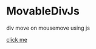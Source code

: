 # MovableDivJs
div move on mousemove using js 
<html>
<head>
<body>
<a href="https://eager-davinci-0ac91e.netlify.com/">click me </a>
</body>
</head>
</html>
